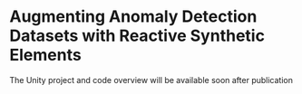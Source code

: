 # Augmenting Anomaly Detection Datasets with Reactive Synthetic Elements

The Unity project and code overview will be available soon after publication
